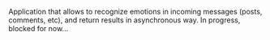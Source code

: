 Application that allows to recognize emotions in incoming messages (posts, comments, etc), and return results in asynchronous way. In progress, blocked for now...
